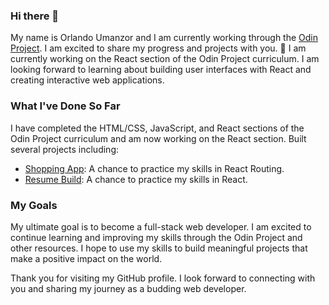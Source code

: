 ### Hi there 👋
My name is Orlando Umanzor and I am currently working through the [Odin Project](:theodinproject.com). I am excited to share my progress and projects with you.
🔭 I am currently working on the React section of the Odin Project curriculum. I am looking forward to learning about building user interfaces with React and creating interactive web applications.

### What I've Done So Far
I have completed the HTML/CSS, JavaScript, and React sections of the Odin Project curriculum and am now working on the React section. 
Built several projects including:
- [Shopping App](:github.com/OrlandoU/shopping-cart-project): A chance to practice my skills in React Routing.
- [Resume Build](::github.com/OrlandoU/shopping-cart-project): A chance to practice my skills in React.

### My Goals
My ultimate goal is to become a full-stack web developer. I am excited to continue learning and improving my skills through the Odin Project and other resources. I hope to use my skills to build meaningful projects that make a positive impact on the world.

Thank you for visiting my GitHub profile. I look forward to connecting with you and sharing my journey as a budding web developer.

<!--
**OrlandoU/OrlandoU** is a ✨ _special_ ✨ repository because its `README.md` (this file) appears on your GitHub profile.

Here are some ideas to get you started:


- 🌱 I’m currently learning ...
- 👯 I’m looking to collaborate on ...
- 🤔 I’m looking for help with ...
- 💬 Ask me about ...
- 📫 How to reach me: ...
- 😄 Pronouns: ...
- ⚡ Fun fact: ...
-->
